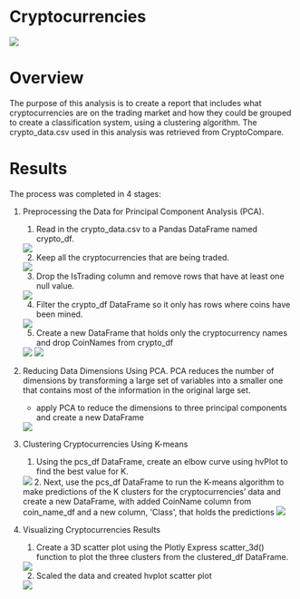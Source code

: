 # Cryptocurrencies
<img src=Resources\Images\cryptocurrency.jpg>

# Overview

The purpose of this analysis is to create a report that includes what cryptocurrencies are on the trading market and how they could be grouped to create a classification system, using a clustering algorithm. The crypto_data.csv used in this analysis was retrieved from CryptoCompare.

# Results
The process was completed in 4 stages:
1. Preprocessing the Data for Principal Component Analysis (PCA). 

     1. Read in the crypto_data.csv to a Pandas DataFrame named crypto_df.
    <img src=Resources\Images\crypto_df.jpg>

    2. Keep all the cryptocurrencies that are being traded.
    <img src=Resources\Images\trading_true.jpg>

    3. Drop the IsTrading column and remove rows that have at least one null value.
    <img src=Resources\Images\dropna.jpg>
    
    4. Filter the crypto_df DataFrame so it only has rows where coins have been mined.
    <img src=Resources\Images\coins_mined.jpg>

    5. Create a new DataFrame that holds only the cryptocurrency names and drop CoinNames from crypto_df 
    <img src=Resources\Images\coin_name_df.jpg>
    <img src=Resources\Images\drop_coin_name.jpg>

2. Reducing Data Dimensions Using PCA. PCA reduces the number of dimensions by transforming a large set of variables into a smaller one that contains most of the information in the original large set.

    -  apply PCA to reduce the dimensions to three principal components and create a new DataFrame
    <img src=Resources\Images\pcs_df.jpg>

    


3. Clustering Cryptocurrencies Using K-means

    1. Using the pcs_df DataFrame, create an elbow curve using hvPlot to find the best value for K.
    <img src=Resources\Images\elbow.jpg>
    2. Next, use the pcs_df DataFrame to run the K-means algorithm to make predictions of the K clusters for the cryptocurrencies’ data and create a new DataFrame, with added CoinName column from coin_name_df and a new column, 'Class', that holds the predictions
    <img src=Resources\Images\clustered_df.jpg> 


4. Visualizing Cryptocurrencies Results

    1. Create a 3D scatter plot using the Plotly Express scatter_3d() function to plot the three clusters from the clustered_df DataFrame.
    <img src=Resources\Images\3d_scatter.jpg>

    2. Scaled the data and created hvplot scatter plot
    <img src=Resources\Images\hvplot.jpg>
   
